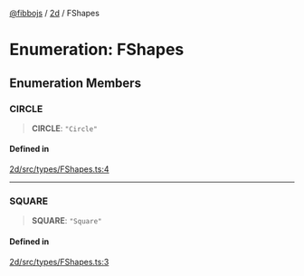 [@fibbojs](/api/index) / [2d](/api/2d) / FShapes

# Enumeration: FShapes

## Enumeration Members

### CIRCLE

> **CIRCLE**: `"Circle"`

#### Defined in

[2d/src/types/FShapes.ts:4](https://github.com/fibbojs/fibbo/blob/deb1b2647977c28556b303db18b4c729c63a8312/packages/2d/src/types/FShapes.ts#L4)

***

### SQUARE

> **SQUARE**: `"Square"`

#### Defined in

[2d/src/types/FShapes.ts:3](https://github.com/fibbojs/fibbo/blob/deb1b2647977c28556b303db18b4c729c63a8312/packages/2d/src/types/FShapes.ts#L3)
